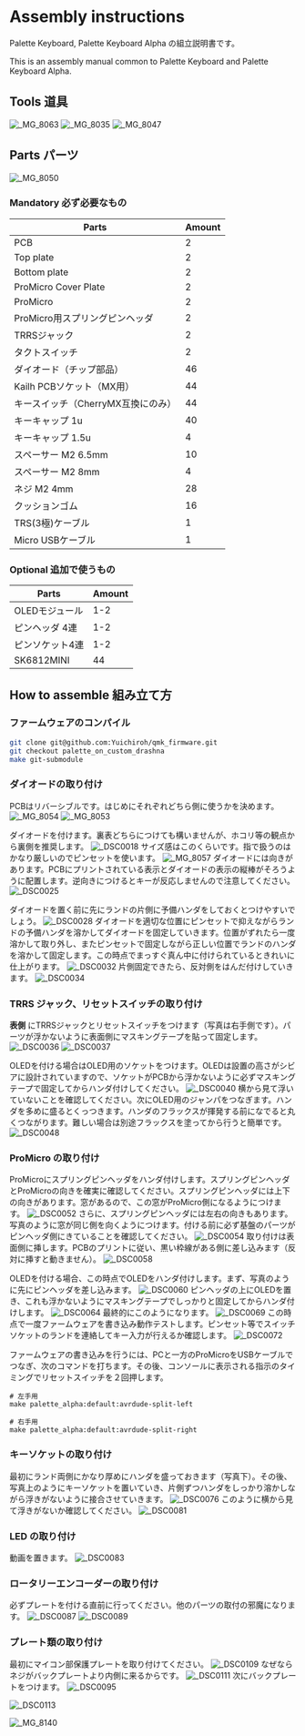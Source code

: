# Assembly instructions

Palette Keyboard, Palette Keyboard Alpha の組立説明書です。

This is an assembly manual common to Palette Keyboard and Palette Keyboard Alpha.

## Tools 道具

![_MG_8063](https://user-images.githubusercontent.com/617057/77240626-4aa5e100-6c2b-11ea-9ac3-c7e08831e65e.jpg)
![_MG_8035](https://user-images.githubusercontent.com/617057/77240634-50032b80-6c2b-11ea-81b3-f28258ad17cc.jpg)
![_MG_8047](https://user-images.githubusercontent.com/617057/77240635-509bc200-6c2b-11ea-9a4d-ba730807d2e1.jpg)

## Parts パーツ
![_MG_8050](https://user-images.githubusercontent.com/617057/77240633-4f6a9500-6c2b-11ea-8922-59581f6de701.jpg)
### Mandatory 必ず必要なもの
| Parts | Amount |
----|----
| PCB | 2 |
| Top plate | 2 |
| Bottom plate | 2 |
| ProMicro Cover Plate | 2 |
| ProMicro | 2 |
| ProMicro用スプリングピンヘッダ | 2 |
| TRRSジャック | 2 |
| タクトスイッチ	| 2 |
| ダイオード（チップ部品）	| 46 |
| Kailh PCBソケット（MX用） | 44 |
| キースイッチ（CherryMX互換にのみ）	| 44 |
| キーキャップ 1u	| 40 |
| キーキャップ 1.5u	| 4 |
| スペーサー M2 6.5mm	| 10 |
| スペーサー M2 8mm	| 4 |
| ネジ M2 4mm	| 28 |
| クッションゴム	| 16 |
| TRS(3極)ケーブル	| 1 |
| Micro USBケーブル	| 1 |

### Optional 追加で使うもの
| Parts | Amount |
----|----
| OLEDモジュール |	1-2 |
| ピンヘッダ 4連 | 1-2 |
| ピンソケット4連 | 1-2 |
| SK6812MINI | 44 |



## How to assemble 組み立て方

### ファームウェアのコンパイル
```sh
git clone git@github.com:Yuichiroh/qmk_firmware.git
git checkout palette_on_custom_drashna
make git-submodule
```

### ダイオードの取り付け
PCBはリバーシブルです。はじめにそれぞれどちら側に使うかを決めます。
![_MG_8054](https://user-images.githubusercontent.com/617057/77240630-4d083b00-6c2b-11ea-86f2-854fdad36761.jpg)
![_MG_8053](https://user-images.githubusercontent.com/617057/77240631-4da0d180-6c2b-11ea-96b6-728c84005a2e.jpg)

ダイオードを付けます。裏表どちらにつけても構いませんが、ホコリ等の観点から裏側を推奨します。
![_DSC0018](https://user-images.githubusercontent.com/617057/77240637-51ccef00-6c2b-11ea-8557-30881020ff65.jpg)
サイズ感はこのくらいです。指で扱うのはかなり厳しいのでピンセットを使います。
![_MG_8057](https://user-images.githubusercontent.com/617057/77240632-4ed1fe80-6c2b-11ea-826f-db16dd579ea1.jpg)
ダイオードには向きがあります。PCBにプリントされている表示とダイオードの表示の縦棒がそろうように配置します。逆向きにつけるとキーが反応しませんので注意してください。
![_DSC0025](https://user-images.githubusercontent.com/617057/77240629-4c6fa480-6c2b-11ea-963a-23acc1bfc678.jpg)

ダイオードを置く前に先にランドの片側に予備ハンダをしておくとつけやすいでしょう。
![_DSC0028](https://user-images.githubusercontent.com/617057/77240628-4bd70e00-6c2b-11ea-9e8e-417311d90094.jpg)
ダイオードを適切な位置にピンセットで抑えながらランドの予備ハンダを溶かしてダイオードを固定していきます。位置がずれたら一度溶かして取り外し、またピンセットで固定しながら正しい位置でランドのハンダを溶かして固定します。この時点でまっすぐ真ん中に付けられているときれいに仕上がります。
![_DSC0032](https://user-images.githubusercontent.com/617057/77240627-4b3e7780-6c2b-11ea-86da-5642b360fea4.jpg)
片側固定できたら、反対側をはんだ付けしていきます。
![_DSC0034](https://user-images.githubusercontent.com/617057/77240625-4a0d4a80-6c2b-11ea-99a4-4d2b5f43671f.jpg)

### TRRS ジャック、リセットスイッチの取り付け
**表側** にTRRSジャックとリセットスイッチをつけます（写真は右手側です）。パーツが浮かないように表面側にマスキングテープを貼って固定します。
![_DSC0036](https://user-images.githubusercontent.com/617057/77241240-9dcf6200-6c32-11ea-9e48-dcdeb84f386a.jpg)
![_DSC0037](https://user-images.githubusercontent.com/617057/77241251-c8b9b600-6c32-11ea-8f45-1f6f0081b204.jpg)

OLEDを付ける場合はOLED用のソケットをつけます。OLEDは設置の高さがシビアに設計されていますので、ソケットがPCBから浮かないように必ずマスキングテープで固定してからハンダ付けしてください。
![_DSC0040](https://user-images.githubusercontent.com/617057/77240620-4679c380-6c2b-11ea-9a65-a19219b78124.jpg)
横から見て浮いていないことを確認してください。次にOLED用のジャンパをつなぎます。ハンダを多めに盛るとくっつきます。ハンダのフラックスが揮発する前になでると丸くつながります。難しい場合は別途フラックスを塗ってから行うと簡単です。
![_DSC0048](https://user-images.githubusercontent.com/617057/77240621-47125a00-6c2b-11ea-9c58-8270757f7244.jpg)

### ProMicro の取り付け
ProMicroにスプリングピンヘッダをハンダ付けします。スプリングピンヘッダとProMicroの向きを確実に確認してください。スプリングピンヘッダには上下の向きがあります。窓があるので、この窓がProMicro側になるようにつけます。
![_DSC0052](https://user-images.githubusercontent.com/617057/77240617-437ed300-6c2b-11ea-8a92-4210d7d672ad.jpg)
さらに、スプリングピンヘッダには左右の向きもあります。写真のように窓が同じ側を向くようにつけます。付ける前に必ず基盤のパーツがピンヘッダ側にきていることを確認してください。
![_DSC0054](https://user-images.githubusercontent.com/617057/77240619-45e12d00-6c2b-11ea-81cb-204b00173c1d.jpg)
取り付けは表面側に挿します。PCBのプリントに従い、黒い枠線がある側に差し込みます（反対に挿すと動きません）。
![_DSC0058](https://user-images.githubusercontent.com/617057/77240615-42e63c80-6c2b-11ea-9529-53e3e8658e1c.jpg)

OLEDを付ける場合、この時点でOLEDをハンダ付けします。まず、写真のように先にピンヘッダを差し込みます。
![_DSC0060](https://user-images.githubusercontent.com/617057/77240614-424da600-6c2b-11ea-9a60-e24da1fede21.jpg)
ピンヘッダの上にOLEDを置き、これも浮かないようにマスキングテープでしっかりと固定してからハンダ付けします。
![_DSC0064](https://user-images.githubusercontent.com/617057/77240616-437ed300-6c2b-11ea-9db1-eda470bd62e0.jpg)
最終的にこのようになります。
![_DSC0069](https://user-images.githubusercontent.com/617057/77240613-41b50f80-6c2b-11ea-9729-0a94f345db5c.jpg)
この時点で一度ファームウェアを書き込み動作テストします。ピンセット等でスイッチソケットのランドを連絡してキー入力が行えるか確認します。
![_DSC0072](https://user-images.githubusercontent.com/617057/77240612-411c7900-6c2b-11ea-897f-2810afa5327f.jpg)

ファームウェアの書き込みを行うには、PCと一方のProMicroをUSBケーブルでつなぎ、次のコマンドを打ちます。その後、コンソールに表示される指示のタイミングでリセットスイッチを２回押します。
```
# 左手用
make palette_alpha:default:avrdude-split-left

# 右手用
make palette_alpha:default:avrdude-split-right
```

### キーソケットの取り付け
最初にランド両側にかなり厚めにハンダを盛っておきます（写真下）。その後、写真上のようにキーソケットを置いていき、片側ずつハンダをしっかり溶かしながら浮きがないように接合させていきます。
![_DSC0076](https://user-images.githubusercontent.com/617057/77240611-4083e280-6c2b-11ea-94e8-b7ca5da78f8c.jpg)
このように横から見て浮きがないか確認してください。
![_DSC0081](https://user-images.githubusercontent.com/617057/77240609-3feb4c00-6c2b-11ea-94e2-e6ee39335910.jpg)

### LED の取り付け
動画を置きます。
![_DSC0083](https://user-images.githubusercontent.com/617057/77240608-3f52b580-6c2b-11ea-8ca8-0a75121bdef2.jpg)

### ロータリーエンコーダーの取り付け
必ずプレートを付ける直前に行ってください。他のパーツの取付の邪魔になります。
![_DSC0087](https://user-images.githubusercontent.com/617057/77240607-3eba1f00-6c2b-11ea-8d74-5a61ffb4676e.jpg)
![_DSC0089](https://user-images.githubusercontent.com/617057/77240605-3cf05b80-6c2b-11ea-800b-d5beb873dbfb.jpg)

### プレート類の取り付け
最初にマイコン部保護プレートを取り付けてください。
![_DSC0109](https://user-images.githubusercontent.com/617057/77240600-382ba780-6c2b-11ea-8b42-8e11610c00b2.jpg)
なぜならネジがバックプレートより内側に来るからです。
![_DSC0111](https://user-images.githubusercontent.com/617057/77240599-37931100-6c2b-11ea-91c6-c6a9d62ddab1.jpg)
次にバックプレートをつけます。
![_DSC0095](https://user-images.githubusercontent.com/617057/77240604-3c57c500-6c2b-11ea-9194-05f37a471a26.jpg)

![_DSC0113](https://user-images.githubusercontent.com/617057/77240598-36fa7a80-6c2b-11ea-9b3e-7171361f7761.jpg)


<!-- ![_DSC0108](https://user-images.githubusercontent.com/617057/77240601-38c43e00-6c2b-11ea-905e-9fc244818ec1.jpg) -->

![_MG_8140](https://user-images.githubusercontent.com/617057/77240593-306c0300-6c2b-11ea-9912-b9583f40c354.jpg)
